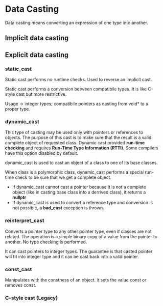 # Data Casting
Data casting means converting an expression of one type into another.

## Implicit data casting 

## Explicit data casting 
### static_cast
Static cast performs no runtime checks. Used to reverse an implicit cast. 

Static cast performs a conversion between compatibile types. It is like C-style cast but more restrictive. 

Usage -> integer types; compatibile pointers as casting from void* to a proper type. 

### dynamic_cast
This type of casting may be used only with pointers or references to objects. The purpose of this cast is to make sure that the result is a valid complete object of requested class. Dynamic cast provided **run-time checking** and requires **Run-Time Type Information (RTTI)**. Some compilers have this option disabled by default. 

dynamic_cast is used to cast an object of a class to one of its base classes. 

When class is a polymorphic class, dynamic_cast performs a special run-time check to be sure that we get a complete object. 

* If dynamic_cast cannot cast a pointer because it is not a complete object (like in casting base class into a derrived class), it returns a **nullptr**
* If dynamic_cast is used to convert a reference type and conversion is not possible, a **bad_cast** exception is thrown. 

### reinterpret_cast
Converts a pointer type to any other pointer type, even if classes are not related. 
The operation is a simple binary copy of a value from the pointer to another. No type checking is performed. 

It can cast pointers to integer types. The guarantee is that casted pointer will fit into integer type and it can be cast back into a valid pointer. 

### const_cast
Manipulates with the constness of an object. It sets the value const or removes const. 

### C-style cast (Legacy)